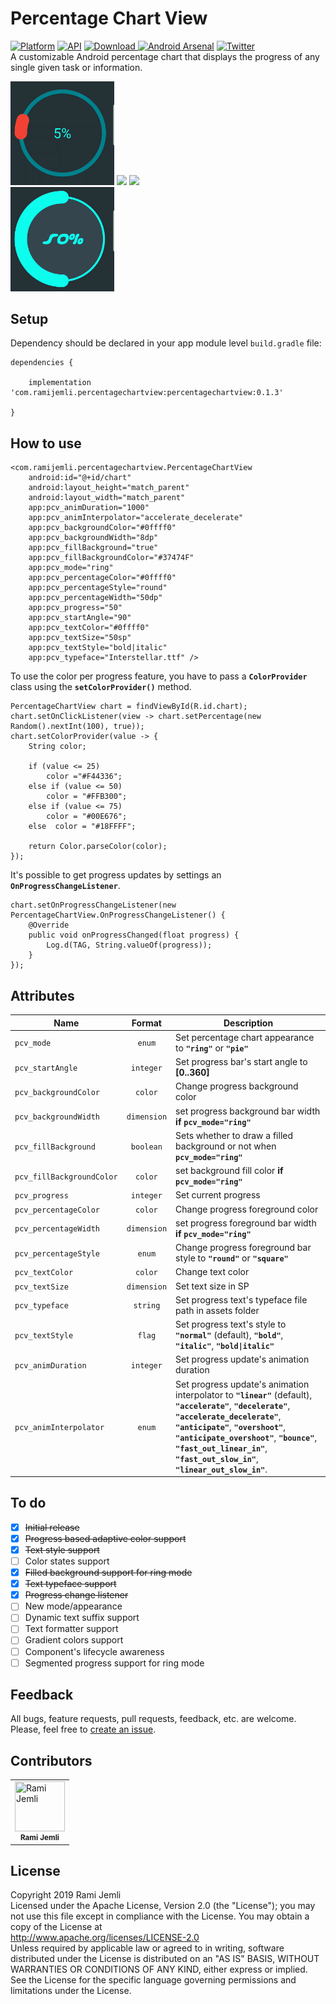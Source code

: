 # Percentage Chart View
[![Platform](https://img.shields.io/badge/platform-android-green.svg)](http://developer.android.com/index.html)
[![API](https://img.shields.io/badge/API-16%2B-brightgreen.svg?style=flat)](https://android-arsenal.com/api?level=16)
[![Download](https://api.bintray.com/packages/ramijemli/PercentageChartView/com.ramijemli.percentagechartview/images/download.svg?version=0.1.3) ](https://bintray.com/ramijemli/PercentageChartView/com.ramijemli.percentagechartview/0.1.3/link)
[![Android Arsenal](https://img.shields.io/badge/Android%20Arsenal-PercentageChartView-yellow.svg?style=flat)](https://android-arsenal.com/details/1/7600)
[![Twitter](https://img.shields.io/badge/Twitter-@RamiJemli-blue.svg?style=flat)](http://twitter.com/rami_jemli)
<br/>A customizable Android percentage chart that displays the progress of any single given task or information.    

<img src="art/showcase_01.gif" width="33%"/> <img src="art/showcase_02.gif" width="33%"/> <img src="art/showcase_03.gif" width="33%"/> <br/> <img src="art/showcase_04.gif" width="33%"/>

## Setup
Dependency should be declared in your app module level  `build.gradle` file:  
  
```  
dependencies {    

    implementation 'com.ramijemli.percentagechartview:percentagechartview:0.1.3' 
    
}  
```  

## How to use

```  
<com.ramijemli.percentagechartview.PercentageChartView
    android:id="@+id/chart"
    android:layout_height="match_parent"
    android:layout_width="match_parent"
    app:pcv_animDuration="1000"
    app:pcv_animInterpolator="accelerate_decelerate"
    app:pcv_backgroundColor="#0ffff0"
    app:pcv_backgroundWidth="8dp"
    app:pcv_fillBackground="true"
    app:pcv_fillBackgroundColor="#37474F"
    app:pcv_mode="ring"
    app:pcv_percentageColor="#0ffff0"
    app:pcv_percentageStyle="round"
    app:pcv_percentageWidth="50dp"
    app:pcv_progress="50"
    app:pcv_startAngle="90"
    app:pcv_textColor="#0ffff0"
    app:pcv_textSize="50sp"
    app:pcv_textStyle="bold|italic"
    app:pcv_typeface="Interstellar.ttf" />
  ```  

To use the color per progress feature, you have to pass a **`ColorProvider`** class using the **`setColorProvider()`** method.

``` 
PercentageChartView chart = findViewById(R.id.chart);  
chart.setOnClickListener(view -> chart.setPercentage(new Random().nextInt(100), true));  
chart.setColorProvider(value -> {  
    String color;  

    if (value <= 25)  
        color ="#F44336";  
    else if (value <= 50)  
        color = "#FFB300";  
    else if (value <= 75)  
        color = "#00E676";  
    else  color = "#18FFFF";  
   
    return Color.parseColor(color);  
});
``` 
It's possible to get progress updates by settings an **`OnProgressChangeListener`**.
``` 
chart.setOnProgressChangeListener(new PercentageChartView.OnProgressChangeListener() {
    @Override
    public void onProgressChanged(float progress) {
        Log.d(TAG, String.valueOf(progress));
    }
});
``` 

## Attributes
|Name|Format|Description| 
|---|:---:|---| 
| `pcv_mode` | `enum` | Set percentage chart appearance to **`"ring"`** or **`"pie"`** | `pcv_orientation` | `enum` | Set progress bar's direction to **`"clockwise"`** or **`"counter_clockwise"`** 
| `pcv_startAngle` | `integer` | Set progress bar's start angle to **[0..360]** 
| `pcv_backgroundColor` | `color` | Change progress background color    
| `pcv_backgroundWidth` | `dimension` | set progress background bar width **if `pcv_mode="ring"`** 
| `pcv_fillBackground` | `boolean` | Sets whether to draw a filled background or not when **`pcv_mode="ring"`**   
| `pcv_fillBackgroundColor` | `color` | set background fill color **if `pcv_mode="ring"`** 
| `pcv_progress` | `integer` | Set current progress
| `pcv_percentageColor` | `color` | Change progress foreground color    
| `pcv_percentageWidth` | `dimension` | set progress foreground bar width **if `pcv_mode="ring"`** 
| `pcv_percentageStyle` | `enum` | Change progress foreground bar style to **`"round"`** or **`"square"`** 
| `pcv_textColor` | `color` | Change text color    
| `pcv_textSize` | `dimension` | Set text size in SP    
| `pcv_typeface` | `string` | Set progress text's typeface file path in assets folder
| `pcv_textStyle` | `flag` | Set progress text's style to **`"normal"`** (default), **`"bold"`**, **`"italic"`**, **`"bold\|italic"`**
| `pcv_animDuration` | `integer` | Set progress update's animation duration    
| `pcv_animInterpolator` | `enum` | Set progress update's animation interpolator to **`"linear"`** (default), **`"accelerate"`**, **`"decelerate"`**, **`"accelerate_decelerate"`**, **`"anticipate"`**, **`"overshoot"`**, **`"anticipate_overshoot"`**, **`"bounce"`**, **`"fast_out_linear_in"`**, **`"fast_out_slow_in"`**, **`"linear_out_slow_in"`**.    

## To do
- [x] ~~Initial release~~  
- [x] ~~Progress based adaptive color support~~ 
- [x] ~~Text style support~~ 
- [ ] Color states support  
- [x] ~~Filled background support for ring mode~~  
- [x] ~~Text typeface support~~  
- [x] ~~Progress change listener~~  
- [ ] New mode/appearance  
- [ ] Dynamic text suffix support  
- [ ] Text formatter support  
- [ ] Gradient colors support  
- [ ] Component's lifecycle awareness  
- [ ] Segmented progress support for ring mode  

## Feedback    
All bugs, feature requests, pull requests, feedback, etc. are welcome. Please, feel free to [create an issue](https://github.com/RamiJ3mli/PercentageChartView/issues).  

## Contributors    
<table>    
<tr>    
<td>    
<a href="https://github.com/RamiJ3mli"><img src="https://avatars2.githubusercontent.com/u/22471667?s=460&v=4" title="Rami Jemli" width="80" height="80"></a><br /><sub><center><b>Rami Jemli</b></center></sub>    
</td>    
</tr>    
</table>    

## License    

Copyright 2019 Rami Jemli<br/>
Licensed under the Apache License, Version 2.0 (the "License"); you may not use this file except in compliance with the License. You may obtain a copy of the License at    
http://www.apache.org/licenses/LICENSE-2.0<br/>
Unless required by applicable law or agreed to in writing, software distributed under the License is distributed on an "AS IS" BASIS, WITHOUT WARRANTIES OR CONDITIONS OF ANY KIND, either express or implied. See the License for the specific language governing permissions and limitations under the License.<br/>
